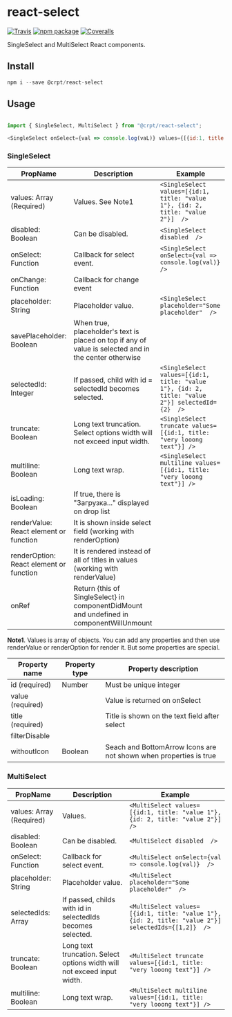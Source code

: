 # react-select

[![Travis][build-badge]][build]
[![npm package][npm-badge]][npm]
[![Coveralls][coveralls-badge]][coveralls]

SingleSelect and MultiSelect React components.

## Install ##
```javascript
npm i --save @crpt/react-select
```

## Usage

```javascript

import { SingleSelect, MultiSelect } from "@crpt/react-select";

<SingleSelect onSelect={val => console.log(vaL)} values={[{id:1, title: "Left"}, {id:2, title: "Right"]} />
```

### SingleSelect

| PropName | Description | Example |
|---|---|---|
| values: Array (Required)  | Values. See Note1 |  `<SingleSelect values=[{id:1, title: "value 1"}, {id: 2, title: "value 2"}]  />` |
| disabled: Boolean  | Can be disabled. |  `<SingleSelect disabled  />` |
| onSelect: Function  | Callback for select event. |  `<SingleSelect onSelect={val => console.log(val)}  />` |
| onChange: Function | Callback for change event | |
| placeholder: String  | Placeholder value. |  `<SingleSelect placeholder="Some placeholder"  />` |
| savePlaceholder: Boolean | When true, placeholder's text is placed on top if any of value is selected and in the center otherwise | |
| selectedId: Integer  | If passed, child with id = selectedId becomes selected. |  `<SingleSelect values=[{id:1, title: "value 1"}, {id: 2, title: "value 2"}] selectedId={2}  />` |
| truncate: Boolean | Long text truncation. Select options width will not exceed input width.  | `<SingleSelect truncate values=[{id:1, title: "very looong text"}] />` |
| multiline: Boolean | Long text wrap. | `<SingleSelect multiline values=[{id:1, title: "very looong text"}] />` |
| isLoading: Boolean | If true, there is "Загрузка..." displayed on drop list | |
| renderValue: React element or function | It is shown inside select field (working with renderOption) | |
| renderOption: React element or function | It is rendered instead of all of titles in values (working with renderValue) | |
| onRef | Return {this of SingleSelect} in componentDidMount and undefined in componentWillUnmount| | |

__Note1__. Values is array of objects. You can add any properties and then use renderValue or renderOption for render it. But some properties are special.

| Property name | Property type | Property description |
|---|---|---|
| id (required) | Number | Must be unique integer |
| value (required) | | Value is returned on onSelect |
| title (required) |  | Title is shown on the text field after select |
| filterDisable | | |
| withoutIcon | Boolean | Seach and BottomArrow Icons are not shown when properties is true |



### MultiSelect

| PropName | Description | Example |
|---|---|---|
| values: Array (Required)  | Values. |  `<MultiSelect values=[{id:1, title: "value 1"}, {id: 2, title: "value 2"}]  />` |
| disabled: Boolean  | Can be disabled. |  `<MultiSelect disabled  />` |
| onSelect: Function  | Callback for select event. |  `<MultiSelect onSelect={val => console.log(val)}  />` |
| placeholder: String  | Placeholder value. |  `<MultiSelect placeholder="Some placeholder"  />` |
| selectedIds: Array  | If passed, childs with id in selectedIds becomes selected. |  `<MultiSelect values=[{id:1, title: "value 1"}, {id: 2, title: "value 2"}] selectedIds={[1,2]}  />` |
| truncate: Boolean | Long text truncation. Select options width will not exceed input width.  | `<MultiSelect truncate values=[{id:1, title: "very looong text"}] />` |
| multiline: Boolean | Long text wrap. | `<MultiSelect multiline values=[{id:1, title: "very looong text"}] />` |


[build-badge]: https://img.shields.io/travis/user/repo/master.png?style=flat-square
[build]: https://travis-ci.org/user/repo

[npm-badge]: https://img.shields.io/npm/v/npm-package.png?style=flat-square
[npm]: https://www.npmjs.org/package/npm-package

[coveralls-badge]: https://img.shields.io/coveralls/user/repo/master.png?style=flat-square
[coveralls]: https://coveralls.io/github/user/repo

